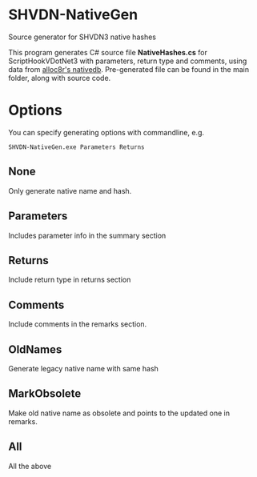 # SHVDN-NativeGen
Source generator for SHVDN3 native hashes

This program generates C# source file **NativeHashes.cs** for ScriptHookVDotNet3 with parameters, return type and comments,
using data from [alloc8r's nativedb](https://github.com/alloc8or/gta5-nativedb-data/).
Pre-generated file can be found in the main folder, along with source code.

# Options 

You can specify generating options with commandline, e.g.
```
SHVDN-NativeGen.exe Parameters Returns
```


## None 
Only generate native name and hash.

## Parameters 
Includes parameter info in the summary section

## Returns 
Include return type in returns section

## Comments 
Include comments in the remarks section.

## OldNames 
Generate legacy native name with same hash

## MarkObsolete 
Make old native name as obsolete and points to the updated one in remarks. 

## All 
All the above
